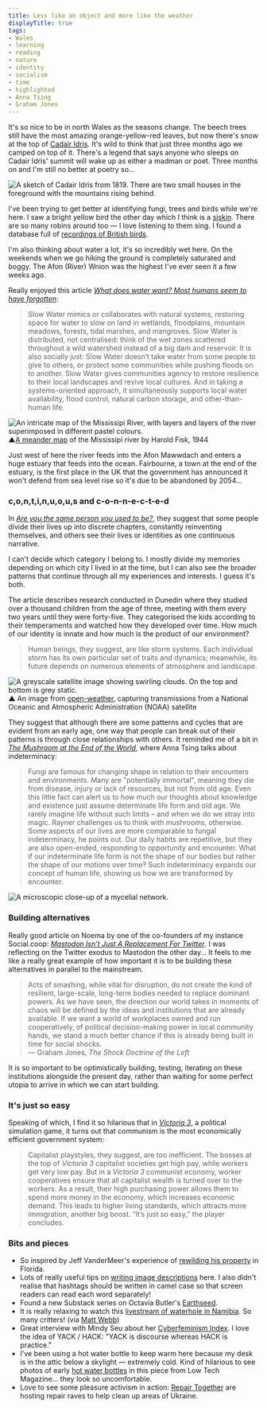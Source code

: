 ```yaml
---
title: Less like an object and more like the weather
displayTitle: true
tags: 
- Wales
- learning
- reading
- nature
- identity
- socialism
- time
- highlighted
- Anna Tsing
- Graham Jones
---
```


It's so nice to be in north Wales as the seasons change. The beech trees still have the most amazing orange-yellow-red leaves, but now there's snow at the top of [Cadair Idris](https://en.wikipedia.org/wiki/Cadair_Idris). It's wild to think that just three months ago we camped on top of it. There's a legend that says anyone who sleeps on Cadair Idris' summit will wake up as either a madman or poet. Three months on and I'm still no better at poetry so…

![A sketch of Cadair Idris from 1819. There are two small houses in the foreground with the mountains rising behind.](https://d2w9rnfcy7mm78.cloudfront.net/19274831/original_3fbae19efc9dce2311f3ab29c140c9a7.png?1670181913?bc=0)

I've been trying to get better at identifying fungi, trees and birds while we're here. I saw a bright yellow bird the other day which I think is a [siskin](https://www.rspb.org.uk/birds-and-wildlife/wildlife-guides/bird-a-z/siskin/). There are so many robins around too — I love listening to them sing. I found a database full of [recordings of British birds](https://www.british-birdsongs.uk/robin/).

I'm also thinking about water a lot, it's so incredibly wet here. On the weekends when we go hiking the ground is completely saturated and boggy. The Afon (River) Wnion was the highest I've ever seen it a few weeks ago.

Really enjoyed this article [_What does water want? Most humans seem to have forgotten_](https://psyche.co/ideas/what-does-water-want-most-humans-seem-to-have-forgotten):
> Slow Water mimics or collaborates with natural systems, restoring space for water to slow on land in wetlands, floodplains, mountain meadows, forests, tidal marshes, and mangroves. Slow Water is distributed, not centralised: think of the wet zones scattered throughout a wild watershed instead of a big dam and reservoir. It is also socially just: Slow Water doesn’t take water from some people to give to others, or protect some communities while pushing floods on to another. Slow Water gives communities agency to restore resilience to their local landscapes and revive local cultures. And in taking a systems-oriented approach, it simultaneously supports local water availability, flood control, natural carbon storage, and other-than-human life.  

![An intricate map of the Mississipi River, with layers and layers of the river superimposed in different pastel colours.](https://d2w9rnfcy7mm78.cloudfront.net/19274410/original_1246baf72513c4afd5241b95d1a7d419.jpg?1670179090?bc=0)
▲[A meander map](https://publicdomainreview.org/collection/maps-of-the-lower-mississippi-harold-fisk) of the Mississipi river by Harold Fisk, 1944

Just west of here the river feeds into the Afon Mawwdach and enters a huge estuary that feeds into the ocean. Fairbourne, a town at the end of the estuary, is the first place in the UK that the government has announced it won't defend from sea level rise so it's due to be abandoned by 2054…

### c,o,n,t,i,n,u,o,u,s and c-o-n-n-e-c-t-e-d
  
In [_Are you the same person you used to be?_](https://www.newyorker.com/magazine/2022/10/10/are-you-the-same-person-you-used-to-be-life-is-hard-the-origins-of-you), they suggest that some people divide their lives up into discrete chapters, constantly reinventing themselves, and others see their lives or identities as one continuous narrative.  

I can't decide which category I belong to. I mostly divide my memories depending on which city I lived in at the time, but I can also see the broader patterns that continue through all my experiences and interests. I guess it's both.

The article describes research conducted in Dunedin where they studied over a thousand children from the age of three, meeting with them every two years until they were forty-five. They categorised the kids according to their temperaments and watched how they developed over time. How much of our identity is innate and how much is the product of our environment?

> Human beings, they suggest, are like storm systems. Each individual storm has its own particular set of traits and dynamics; meanwhile, its future depends on numerous elements of atmosphere and landscape.  

![A greyscale satellite image showing swirling clouds. On the top and bottom is grey static.](https://d2w9rnfcy7mm78.cloudfront.net/19274731/original_1e70f93dfea40883c802bc16b6a4c3e8.jpg?1670181343?bc=0)
▲ An image from [open-weather](https://open-weather.community/), capturing transmissions from a National Oceanic and Atmospheric Administration (NOAA) satellite

They suggest that although there are some patterns and cycles that are evident from an early age, one way that people can break out of their patterns is through close relationships with others. It reminded me of a bit in [_The Mushroom at the End of the World_](https://en.wikipedia.org/wiki/The_Mushroom_at_the_End_of_the_World), where Anna Tsing talks about indeterminacy:

> Fungi are famous for changing shape in relation to their encounters and environments. Many are "potentially immortal", meaning they die from disease, injury or lack of resources, but not from old age. Even this little fact can alert us to how much our thoughts about knowledge and existence just assume determinate life form and old age. We rarely imagine life without such limits – and when we do we stray into magic. Rayner challenges us to think with mushrooms, otherwise. Some aspects of our lives are more comparable to fungal indeterminacy, he points out. Our daily habits are repetitive, but they are also open-ended, responding to opportunity and encounter. What if our indeterminate life form is not the shape of our bodies but rather the shape of our motions over time? Such indeterminacy expands our concept of human life, showing us how we are transformed by encounter.  

![A microscopic close-up of a mycelial network.](https://d2w9rnfcy7mm78.cloudfront.net/19274780/original_54a34f71e812f8432d4463d9efc652bb.jpg?1670181688?bc=0)

### Building alternatives
Really good article on Noema by one of the co-founders of my instance Social.coop: [_Mastodon Isn’t Just A Replacement For Twitter_](https://www.noemamag.com/mastodon-isnt-just-a-replacement-for-twitter/). I was reflecting on the Twitter exodus to Mastodon the other day… It feels to me like a really great example of how important it is to be building these alternatives in parallel to the mainstream.

> Acts of smashing, while vital for disruption, do not create the kind of resilient, large-scale, long-term bodies needed to replace dominant powers. As we have seen, the direction our world takes in moments of chaos will be defined by the ideas and institutions that are already available. If we want a world of workplaces owned and run cooperatively, of political decision-making power in local community hands, we stand a much better chance if this is already being built in time for social shocks.  
— Graham Jones, *The Shock Doctrine of the Left*

It is so important to be optimistically building, testing, iterating on these institutions alongside the present day, rather than waiting for some perfect utopia to arrive in which we can start building.

### It's just so easy
Speaking of which, I find it so hilarious that in [_Victoria 3_](https://kotaku.com/victoria-3-communism-op-paradox-simulation-capitalism-1849832954), a political simulation game, it turns out that communism is the most economically efficient government system:
> Capitalist playstyles, they suggest, are too inefficient. The bosses at the top of *Victoria 3* capitalist societies get high pay, while workers get very low pay. But in a *Victoria 3* communist economy, worker cooperatives ensure that all capitalist wealth is turned over to the workers. As a result, their high purchasing power allows them to spend more money in the economy, which increases economic demand. This leads to higher living standards, which attracts more immigration, another big boost. “It’s just so easy,” the player concludes.  

### Bits and pieces
- So inspired by Jeff VanderMeer's experience of [rewilding his property](https://www.audubon.org/magazine/fall-2022/best-selling-author-jeff-vandermeer-finds-nature) in Florida.  
- Lots of really useful tips on [writing image descriptions](https://uxdesign.cc/how-to-write-an-image-description-2f30d3bf5546) here. I also didn't realise that hashtags should be written in camel case so that screen readers can read each word separately!
- Found a new Substack series on Octavia Butler's [Earthseed](https://newmeans.substack.com/s/earthseed).
- It is really relaxing to watch this [livestream of waterhole in Namibia](https://www.youtube.com/watch?v=ydYDqZQpim8). So many critters! (via [Matt Webb](https://interconnected.org/home/2022/11/18/archaeoacoustics))  
- Great interview with Mindy Seu about her [Cyberfeminism Index](https://pioneerworks.org/broadcast/mindy-seu-cyberfeminist-index). I love the idea of YACK / HACK: "YACK is discourse whereas HACK is practice."
- I've been using a hot water bottle to keep warm here because my desk is in the attic below a skylight — extremely cold. Kind of hilarious to see photos of early [hot water bottles](https://www.lowtechmagazine.com/2022/01/the-revenge-of-the-hot-water-bottle.html) in this piece from Low Tech Magazine… they look so uncomfortable.
- Love to see some pleasure activism in action: [Repair Together](https://theconversation.com/raves-repairs-and-renewal-how-young-ukrainians-are-bringing-joy-to-the-rebuilding-effort-193842) are hosting repair raves to help clean up areas of Ukraine.